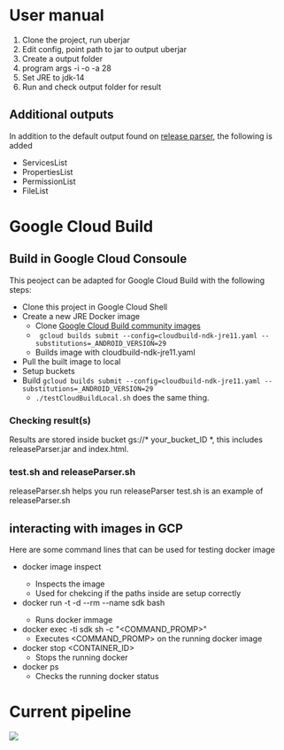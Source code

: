 # User manual
1. Clone the project, run uberjar
2. Edit config, point path to jar to output uberjar
3. Create a output folder
4. program args -i <target folder> -o <output folder> -a 28
5. Set JRE to jdk-14
6. Run and check output folder for result

## Additional outputs
In addition to the default output found on [release parser](https://android.googlesource.com/platform/cts/+/refs/heads/master/tools/release-parser/), the following is added
* ServicesList
* PropertiesList
* PermissionList
* FileList

# Google Cloud Build
## Build in Google Cloud Consoule
This peoject can be adapted for Google Cloud Build with the following steps:
* Clone this project in Google Cloud Shell
* Create a new JRE Docker image
	* Clone [Google Cloud Build community images](https://github.com/Alwin-Lin/cloud-builders-community) 
	* ``` gcloud builds submit --config=cloudbuild-ndk-jre11.yaml --substitutions=_ANDROID_VERSION=29``` 
	* Builds image with cloudbuild-ndk-jre11.yaml
* Pull the built image to local 
* Setup buckets
* Build ```gcloud builds submit --config=cloudbuild-ndk-jre11.yaml --substitutions=_ANDROID_VERSION=29```
	* ```./testCloudBuildLocal.sh``` does the same thing.
### Checking result(s)
Results are stored inside bucket gs://* your_bucket_ID *, this includes releaseParser.jar and index.html.
### test.sh and releaseParser.sh 
releaseParser.sh helps you run releaseParser
test.sh is an example of releaseParser.sh
## interacting with images in GCP
Here are some command lines that can be used for testing docker image
* docker image inspect <ID>
	* Inspects the image
	* Used for chekcing if the paths inside are setup correctly
* docker run -t -d --rm --name sdk <ID> bash
	* Runs <ID> docker immage
* docker exec -ti sdk sh -c "<COMMAND_PROMP>"
	* Executes <COMMAND_PROMP> on the running docker image
* docker stop <CONTAINER_ID>
	* Stops the running docker
* docker ps
	* Checks the running docker status 

# Current pipeline
![](https://user-images.githubusercontent.com/22556115/115168581-57844680-a070-11eb-87d4-3453441d88fe.jpg)

